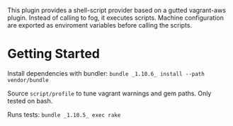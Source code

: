 This plugin provides a shell-script provider based on a gutted
vagrant-aws plugin.  Instead of calling to fog, it executes scripts.
Machine configuration are exported as enviroment variables before
calling the scripts.

# Getting Started
Install dependencies with bundler: `bundle _1.10.6_ install --path vendor/bundle`

Source `script/profile` to tune vagrant warnings and gem paths.  Only
tested on bash.

Runs tests: `bundle _1.10.5_ exec rake`
